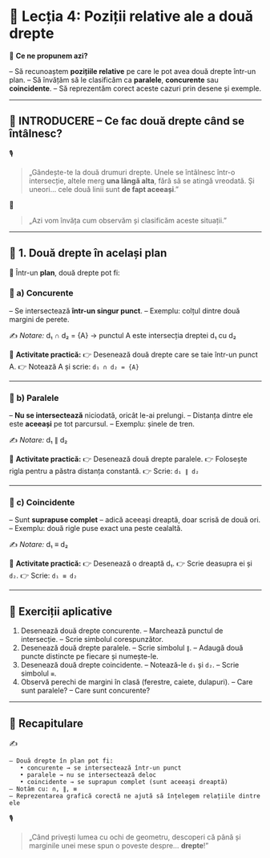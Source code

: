 # 📘 Lecția 4: Poziții relative ale a două drepte

🎯 **Ce ne propunem azi?**

– Să recunoaștem **pozițiile relative** pe care le pot avea două drepte într-un plan.
 – Să învățăm să le clasificăm ca **paralele**, **concurente** sau **coincidente**.
 – Să reprezentăm corect aceste cazuri prin desene și exemple.

------

## 🔔 INTRODUCERE – Ce fac două drepte când se întâlnesc?

🎙️

> „Gândește-te la două drumuri drepte.
>  Unele se întâlnesc într-o intersecție, altele merg **una lângă alta**, fără să se atingă vreodată.
>  Și uneori… cele două linii sunt **de fapt aceeași**.”

🧠

> „Azi vom învăța cum observăm și clasificăm aceste situații.”

------

## 🔹 1. Două drepte în același plan

📌 Într-un **plan**, două drepte pot fi:

### 🔸 a) **Concurente**

– Se intersectează **într-un singur punct**.
 – Exemplu: colțul dintre două margini de perete.

✍️ *Notare:*
 d₁ ∩ d₂ = {A}
 → punctul A este intersecția dreptei d₁ cu d₂

📌 **Activitate practică:**
 👉 Desenează două drepte care se taie într-un punct A.
 👉 Notează A și scrie: `d₁ ∩ d₂ = {A}`

------

### 🔸 b) **Paralele**

– **Nu se intersectează** niciodată, oricât le-ai prelungi.
 – Distanța dintre ele este **aceeași** pe tot parcursul.
 – Exemplu: șinele de tren.

✍️ *Notare:*
 d₁ ∥ d₂

📌 **Activitate practică:**
 👉 Desenează două drepte paralele.
 👉 Folosește rigla pentru a păstra distanța constantă.
 👉 Scrie: `d₁ ∥ d₂`

------

### 🔸 c) **Coincidente**

– Sunt **suprapuse complet** – adică aceeași dreaptă, doar scrisă de două ori.
 – Exemplu: două rigle puse exact una peste cealaltă.

✍️ *Notare:*
 d₁ ≡ d₂

📌 **Activitate practică:**
 👉 Desenează o dreaptă d₁.
 👉 Scrie deasupra ei și `d₂`.
 👉 Scrie: `d₁ ≡ d₂`

------

## 🧪 Exerciții aplicative

1. Desenează două drepte concurente.
    – Marchează punctul de intersecție.
    – Scrie simbolul corespunzător.
2. Desenează două drepte paralele.
    – Scrie simbolul `∥`.
    – Adaugă două puncte distincte pe fiecare și numește-le.
3. Desenează două drepte coincidente.
    – Notează-le `d₁` și `d₂`.
    – Scrie simbolul `≡`.
4. Observă perechi de margini în clasă (ferestre, caiete, dulapuri).
    – Care sunt paralele?
    – Care sunt concurente?

------

## 🔁 Recapitulare

✍️

```
– Două drepte în plan pot fi:  
   • concurente → se intersectează într-un punct  
   • paralele → nu se intersectează deloc  
   • coincidente → se suprapun complet (sunt aceeași dreaptă)  
– Notăm cu: ∩, ∥, ≡  
– Reprezentarea grafică corectă ne ajută să înțelegem relațiile dintre ele
```

🎙️

> „Când privești lumea cu ochi de geometru, descoperi că până și marginile unei mese spun o poveste despre… **drepte**!”

